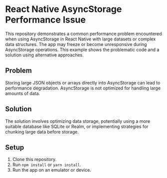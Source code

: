 # React Native AsyncStorage Performance Issue

This repository demonstrates a common performance problem encountered when using AsyncStorage in React Native with large datasets or complex data structures.  The app may freeze or become unresponsive during AsyncStorage operations. This example shows the problematic code and a solution using alternative approaches.

## Problem

Storing large JSON objects or arrays directly into AsyncStorage can lead to performance degradation. AsyncStorage is not optimized for handling large amounts of data.

## Solution

The solution involves optimizing data storage, potentially using a more suitable database like SQLite or Realm, or implementing strategies for chunking large data before storage.

## Setup

1. Clone this repository.
2. Run `npm install` or `yarn install`.
3. Run the app on an emulator or device.